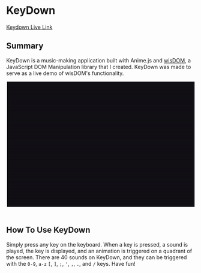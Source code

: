 # KeyDown

[Keydown Live Link][keydown]

## Summary

KeyDown is a music-making application built with Anime.js and [wisDOM][wisdom], a JavaScript DOM Manipulation library that I created. KeyDown was made to serve as a live demo of wisDOM's functionality.

<div align="center">
  <img src="./images/keydown.gif">
</div>

<br>

## How To Use KeyDown

Simply press any key on the keyboard. When a key is pressed, a sound is played, the key is displayed, and an animation is triggered on a quadrant of the screen. There are 40 sounds on KeyDown, and they can be triggered with the `0-9`, `a-z` `[`, `]`, `;`, `'`, `,`, `.`, and `/` keys. Have fun!

[keydown]: http://www.michaelmcoates.com/KeyDown/
[wisdom]: https://github.com/MichaelMCoates/wisDOM/
